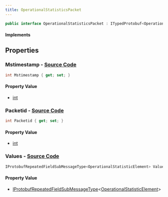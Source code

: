 ```yaml
---
title: OperationalStatisticsPacket
---
```


```csharp
public interface OperationalStatisticsPacket : ITypedProtobuf<OperationalStatisticsPacket>, INativeHandle
```

#### Implements

## Properties

### **Mstimestamp** - [Source Code](https://github.com/swiftly-solution/swiftlys2/blob/main/managed/src/SwiftlyS2.Generated/Protobufs/Interfaces/OperationalStatisticsPacket.cs#L16)

```csharp
int Mstimestamp { get; set; }
```

#### Property Value

- [int](https://learn.microsoft.com/dotnet/api/system.int32)

### **Packetid** - [Source Code](https://github.com/swiftly-solution/swiftlys2/blob/main/managed/src/SwiftlyS2.Generated/Protobufs/Interfaces/OperationalStatisticsPacket.cs#L13)

```csharp
int Packetid { get; set; }
```

#### Property Value

- [int](https://learn.microsoft.com/dotnet/api/system.int32)

### **Values** - [Source Code](https://github.com/swiftly-solution/swiftlys2/blob/main/managed/src/SwiftlyS2.Generated/Protobufs/Interfaces/OperationalStatisticsPacket.cs#L19)

```csharp
IProtobufRepeatedFieldSubMessageType<OperationalStatisticElement> Values { get; }
```

#### Property Value

- [IProtobufRepeatedFieldSubMessageType](/docs/api/shared/netmessages/iprotobufrepeatedfieldsubmessagetype-1)<[OperationalStatisticElement](/docs/api/shared/protobufdefinitions/operationalstatisticelement)>

